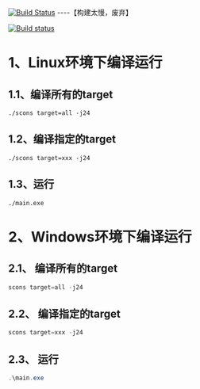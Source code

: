 [![Build Status](https://travis-ci.org/chenzhen1988/LeetcodeDev.svg?branch=main)](https://travis-ci.org/github/chenzhen1988/LeetcodeDev) ----【构建太慢，废弃】

[![Build status](https://ci.appveyor.com/api/projects/status/ovq8naak6atbjgv6/branch/main?svg=true)](https://ci.appveyor.com/project/chenzhen1988/leetcodedev/branch/main)
# 1、Linux环境下编译运行

## 1.1、编译所有的target
```shell
./scons target=all -j24
```

## 1.2、编译指定的target
```shell
./scons target=xxx -j24
```

## 1.3、运行
```shell
./main.exe
```

# 2、Windows环境下编译运行

## 2.1、 编译所有的target
```powershell
scons target=all -j24
```
## 2.2、 编译指定的target
```powershell
scons target=xxx -j24
```
## 2.3、 运行
```powershell
.\main.exe
```
